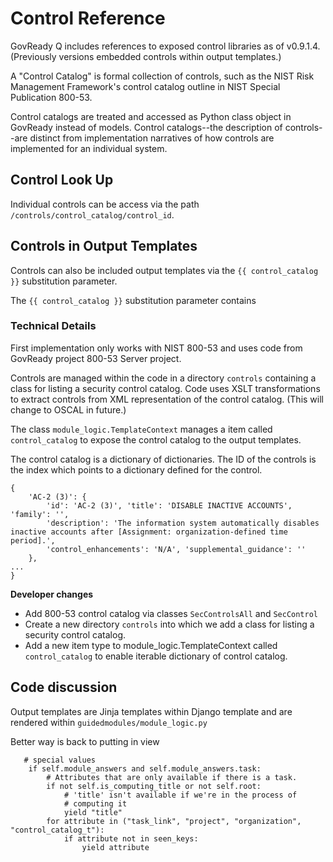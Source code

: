 Control Reference
=================

GovReady Q includes references to exposed control libraries as of v0.9.1.4. (Previously versions embedded controls within output templates.)

A "Control Catalog" is formal collection of controls, such as the NIST Risk Management Framework's control catalog outline in NIST Special Publication 800-53.

Control catalogs are treated and accessed as Python class object in GovReady instead of models. Control catalogs--the description of controls--are distinct from implementation narratives of how controls are implemented for an individual system.

## Control Look Up

Individual controls can be access via the path `/controls/control_catalog/control_id`.

## Controls in Output Templates

Controls can also be included output templates via the `{{ control_catalog }}` substitution parameter.

The `{{ control_catalog }}` substitution parameter contains 

### Technical Details

First implementation only works with NIST 800-53 and uses code from GovReady project 800-53 Server project.

Controls are managed within the code in a  directory `controls` containing a class for
listing a security control catalog. Code uses XSLT transformations to extract controls from XML representation of the control catalog. (This will change to OSCAL in future.)

The class `module_logic.TemplateContext` manages a item called `control_catalog` to expose the control catalog to the output templates.

The control catalog is a dictionary of dictionaries. The ID of the controls is the index which points to a dictionary defined for the control.

```
{
    'AC-2 (3)': {
        'id': 'AC-2 (3)', 'title': 'DISABLE INACTIVE ACCOUNTS', 'family': '',
        'description': 'The information system automatically disables inactive accounts after [Assignment: organization-defined time period].',
        'control_enhancements': 'N/A', 'supplemental_guidance': ''
    },
...
}
```

**Developer changes**

* Add 800-53 control catalog via classes `SecControlsAll` and `SecControl`
* Create a new directory `controls` into which we add a class for listing a security control catalog.
* Add a new item type to module_logic.TemplateContext called `control_catalog` to enable iterable dictionary of control catalog.


## Code discussion

Output templates are Jinja templates within Django template and are rendered within `guidedmodules/module_logic.py`


Better way is back to putting in view

       # special values
        if self.module_answers and self.module_answers.task:
            # Attributes that are only available if there is a task.
            if not self.is_computing_title or not self.root:
                # 'title' isn't available if we're in the process of
                # computing it
                yield "title"
            for attribute in ("task_link", "project", "organization", "control_catalog_t"):
                if attribute not in seen_keys:
                    yield attribute

